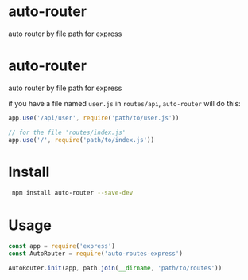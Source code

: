 # auto-router
auto router by file path for express

# auto-router
auto router by file path for express

if you have a file named `user.js` in `routes/api`, `auto-router` will do this:
```javascript
app.use('/api/user', require('path/to/user.js'))

// for the file 'routes/index.js'
app.use('/', require('path/to/index.js'))
```

# Install

```bash
 npm install auto-router --save-dev
```

# Usage

```JavaScript
const app = require('express')
const AutoRouter = require('auto-routes-express')

AutoRouter.init(app, path.join(__dirname, 'path/to/routes'))
```
